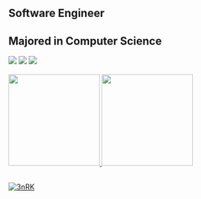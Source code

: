 ## Software Engineer
## Majored in Computer Science

 <div>
  <a href = "mailto:ceconcarlsen@gmail.com"><img src="https://img.shields.io/badge/-Gmail-%23333?style=for-the-badge&logo=gmail&logoColor=white" target="_blank"></a>
  <a href="https://www.linkedin.com/in/gabriel-cecon-carlsen" target="_blank"><img src="https://img.shields.io/badge/-LinkedIn-%230077B5?style=for-the-badge&logo=linkedin&logoColor=white" target="_blank"></a> 
  <a href="https://stackoverflow.com/users/16525322/gabriel-cecon-carlsen" target="_blank"><img src="https://img.shields.io/badge/stack%20overflow-FE7A16?logo=stack-overflow&logoColor=white&style=for-the-badge" target="_blank"></a> 
 </div>
 <br>

<div>
  <a href="https://github.com/ceconcarlsen">
  <img height="180em" src="https://github-readme-stats.vercel.app/api/top-langs/?username=ceconcarlsen&layout=compact&langs_count=7&theme=react"/>
  <img height="180em" src="https://github-readme-stats.vercel.app/api?username=ceconcarlsen&show_icons=true&theme=react&include_all_commits=true&count_private=true"/>
</div>

 ##

![3nRK](https://user-images.githubusercontent.com/38158538/127408394-ba373f62-117f-4cb0-96df-a5ebb7eb7891.gif)

 
 

